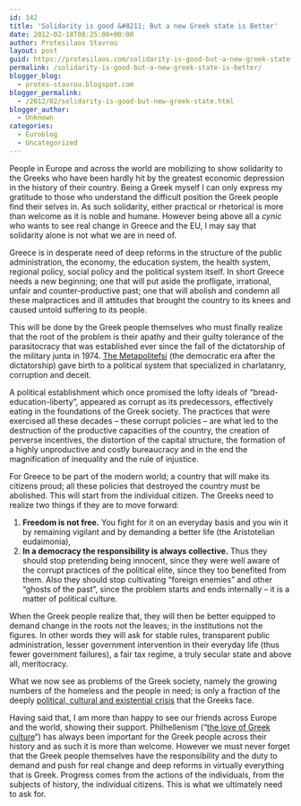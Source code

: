 ```yaml
---
id: 142
title: 'Solidarity is good &#8211; But a new Greek state is Better'
date: 2012-02-18T08:25:00+00:00
author: Protesilaos Stavrou
layout: post
guid: https://protesilaos.com/solidarity-is-good-but-a-new-greek-state-is-better/
permalink: /solidarity-is-good-but-a-new-greek-state-is-better/
blogger_blog:
  - protes-stavrou.blogspot.com
blogger_permalink:
  - /2012/02/solidarity-is-good-but-new-greek-state.html
blogger_author:
  - Unknown
categories:
  - Euroblog
  - Uncategorized
---
```

People in Europe and across the world are mobilizing to show solidarity to the Greeks who have been hardly hit by the greatest economic depression in the history of their country. Being a Greek myself I can only express my gratitude to those who understand the difficult position the Greek people find their selves in. As such solidarity, either practical or rhetorical is more than welcome as it is noble and humane. However being above all a _cynic_ who wants to see real change in Greece and the EU, I may say that solidarity alone is not what we are in need of.

Greece is in desperate need of deep reforms in the structure of the public administration, the economy, the education system, the health system, regional policy, social policy and the political system itself. In short Greece needs a new beginning; one that will put aside the profligate, irrational, unfair and counter-productive past; one that will abolish and condemn all these malpractices and ill attitudes that brought the country to its knees and caused untold suffering to its people.

This will be done by the Greek people themselves who must finally realize that the root of the problem is their apathy and their guilty tolerance of the parasitocracy that was established ever since the fall of the dictatorship of the military junta in 1974. <a href="http://en.wikipedia.org/wiki/Metapolitefsi" target="_blank">The Metapolitefsi</a> (the democratic era after the dictatorship) gave birth to a political system that specialized in charlatanry, corruption and deceit.

A political establishment which once promised the lofty ideals of &#8220;bread-education-liberty&#8221;, appeared as corrupt as its predecessors, effectively eating in the foundations of the Greek society. The practices that were exercised all these decades &#8211; these corrupt policies &#8211; are what led to the destruction of the productive capacities of the country, the creation of perverse incentives, the distortion of the capital structure, the formation of a highly unproductive and costly bureaucracy and in the end the magnification of inequality and the rule of injustice.

For Greece to be part of the modern world; a country that will make its citizens proud; all these policies that destroyed the country must be abolished. This will start from the individual citizen. The Greeks need to realize two things if they are to move forward: 

  1. **Freedom is not free.** You fight for it on an everyday basis and you win it by remaining vigilant and by demanding a better life (the Aristotelian eudaimonia),
  2. **In a democracy the responsibility is always collective.** Thus they should stop pretending being innocent, since they were well aware of the corrupt practices of the political elite, since they too benefited from them. Also they should stop cultivating &#8220;foreign enemies&#8221; and other &#8220;ghosts of the past&#8221;, since the problem starts and ends internally &#8211; it is a matter of political culture.

When the Greek people realize that, they will then be better equipped to demand change in the roots not the leaves; in the institutions not the figures. In other words they will ask for stable rules, transparent public administration, lesser government intervention in their everyday life (thus fewer government failures), a fair tax regime, a truly secular state and above all, meritocracy.

What we now see as problems of the Greek society, namely the growing numbers of the homeless and the people in need; is only a fraction of the deeply [political, cultural and existential crisis](http://podcast.protesilaos.com/2012/02/greek-crisis-and-greek-pseudo.html#.Tz9NvHnOapA) that the Greeks face.

Having said that, I am more than happy to see our friends across Europe and the world, showing their support. Philhellenism (&#8220;<a href="http://en.wikipedia.org/wiki/Philhellenism" target="_blank">the love of Greek culture</a>&#8220;) has always been important for the Greek people across their history and as such it is more than welcome. However we must never forget that the Greek people themselves have the responsibility and the duty to demand and push for real change and deep reforms in virtually everything that is Greek. Progress comes from the actions of the individuals, from the subjects of history, the individual citizens. This is what we ultimately need to ask for.